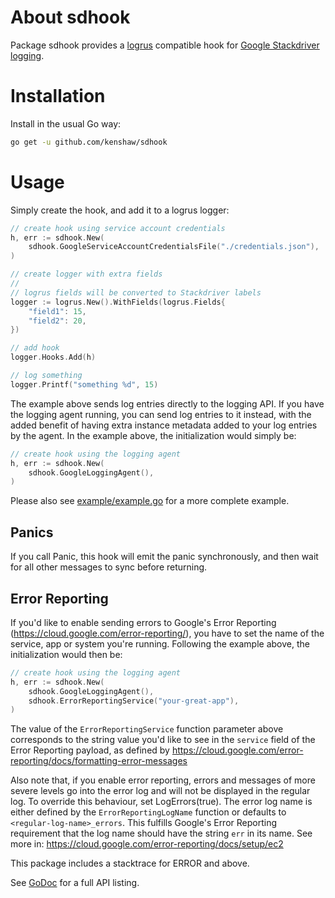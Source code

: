# About sdhook

Package sdhook provides a [logrus](https://github.com/sirupsen/logrus)
compatible hook for [Google Stackdriver logging](https://cloud.google.com/logging/).

# Installation

Install in the usual Go way:
```sh
go get -u github.com/kenshaw/sdhook
```

# Usage

Simply create the hook, and add it to a logrus logger:

```go
// create hook using service account credentials
h, err := sdhook.New(
	sdhook.GoogleServiceAccountCredentialsFile("./credentials.json"),
)

// create logger with extra fields
//
// logrus fields will be converted to Stackdriver labels
logger := logrus.New().WithFields(logrus.Fields{
	"field1": 15,
	"field2": 20,
})

// add hook
logger.Hooks.Add(h)

// log something
logger.Printf("something %d", 15)
```

The example above sends log entries directly to the logging API. If you have the logging agent running, you can send log entries to it instead, with the added benefit of having extra instance metadata added to your log entries by the agent. In the example above, the initialization would simply be:

```go
// create hook using the logging agent
h, err := sdhook.New(
	sdhook.GoogleLoggingAgent(),
)
```

Please also see [example/example.go](example/example.go) for a more complete
example.

## Panics

If you call Panic, this hook will emit the panic synchronously, and then wait for all other messages to sync before returning.

## Error Reporting

If you'd like to enable sending errors to Google's Error Reporting (https://cloud.google.com/error-reporting/), you have to set the name of the service, app or system you're running. Following the example above, the initialization would then be:

```go
// create hook using the logging agent
h, err := sdhook.New(
	sdhook.GoogleLoggingAgent(),
	sdhook.ErrorReportingService("your-great-app"),
)
```

The value of the `ErrorReportingService` function parameter above corresponds to the string value you'd like to see in the `service` field of the Error Reporting payload, as defined by https://cloud.google.com/error-reporting/docs/formatting-error-messages

Also note that, if you enable error reporting, errors and messages of more severe levels go into the error log and will not be displayed in the regular log. To override this behaviour, set LogErrors(true).
The error log name is either defined by the `ErrorReportingLogName` function or defaults to `<regular-log-name>_errors`. This fulfills Google's Error Reporting requirement that the log name should have the string `err` in its name. See more in: https://cloud.google.com/error-reporting/docs/setup/ec2

This package includes a stacktrace for ERROR and above.

See [GoDoc](https://godoc.org/github.com/kenshaw/sdhook) for a full API listing.

